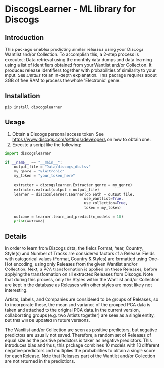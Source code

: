 # DiscogsLearner - ML library for Discogs

<!--- Version: 0.21 ---> 

## Introduction
This package enables predicting similar releases using your Discogs Wantlist and/or Collection. To accomplish this, a 2-step process is executed: Data retrieval using the monthly data dumps and data learning using a list of identifiers obtained from your Wantlist and/or Collection. It produces release identifiers together with probabilities of similarity to your input. See *Details* for an in-depth explanation. This package requires about 3GB of free RAM to process the whole 'Electronic' genre.

## Installation

    pip install discogslearner
   
## Usage 

1. Obtain a Discogs personal access token. See https://www.discogs.com/settings/developers on how to obtain one.
2. Execute a script like the following:

```python
import discogslearner

if __name__ == "__main__":
    output_file = "Data/discogs_db.tsv"
    my_genre = "Electronic"
    my_token = "your_token_here"
    
    extracter = discogslearner.Extracter(genre = my_genre)
    extracter.extract(output = output_file)
    learner = discogslearner.Learner(db_path = output_file, 
                                    use_wantlist=True, 
                                    use_collection=True,
                                    token = my_token)

    outcome = learner.learn_and_predict(n_models = 10)
    print(outcome)
```

## Details
In order to learn from Discogs data, the fields Format, Year, Country, Style(s) and Number of Tracks are considered factors of a Release. Fields with categorical values (Format, Country & Styles) are formatted using One-Hot encoding, using only Releases from the given Wantlist and/or Collection.  Next, a PCA transformation is applied on these Releases, before applying the transformation on all extracted Releases from Discogs. Note that during this process, only the Styles within the Wantlist and/or Collection are kept in the database as Releases with other styles are most likely not interesting.

Artists, Labels, and Companies are considered to be groups of Releases, so to incorporate these, the mean and variance of the grouped PCA data is taken and attached to the original PCA data. In the current version, collaborating groups (e.g. two Artists together) are seen as a single entity, but this will be updated in future versions.

The Wantlist and/or Collection are seen as positive predictors, but negative predictors are usually not saved. Therefore, a random set of Releases of equal size as the positive predictors is taken as negative predictors. This introduces bias and thus, this package combines 10 models with 10 different negative predictors and multiplies the probabilities to obtain a single score for each Release. Note that Releases part of the Wantlist and/or Collection are not returned in the predictions.  










